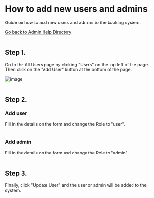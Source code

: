 # How to add new users and admins
Guide on how to add new users and admins to the booking system.

[Go back to Admin Help Directory](https://thomcleary.github.io/cits3200-unipark-booking/admin_directory)
<br><br>

## Step 1.

Go to the All Users page by clicking "Users" on the top left of the page. Then click on the "Add User" button at the bottom of the page.

![image](https://user-images.githubusercontent.com/88474382/135740445-923568cc-ecdc-4b9f-b3f6-4035e56a325a.png)
<br><br>

## Step 2.

### Add user

Fill in the details on the form and change the Role to "user". 
<br><br>

### Add admin

Fill in the details on the form and change the Role to "admin". 
<br><br>

## Step 3.

Finally, click "Update User" and the user or admin will be added to the system.
<br><br>
